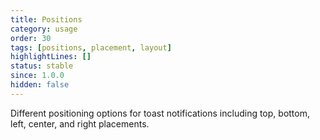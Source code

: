 ```yaml
---
title: Positions
category: usage
order: 30
tags: [positions, placement, layout]
highlightLines: []
status: stable
since: 1.0.0
hidden: false
---
```


Different positioning options for toast notifications including top, bottom, left, center, and right placements.
